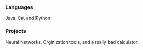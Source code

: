 ### Languages
Java, C#, and Python
### Projects
Neural Networks, Orginization tools, and a really bad calculator
